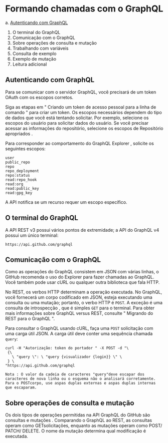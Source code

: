# Formando chamadas com o GraphQL

a. [Autenticando com GraphQL]()

1. O terminal do GraphQL
1. Comunicação com o GraphQL
1. Sobre operações de consulta e mutação
1. Trabalhando com variáveis
1. Consulta de exemplo
1. Exemplo de mutação
1. Leitura adicional

## Autenticando com GraphQL
Para se comunicar com o servidor GraphQL, você precisará de um token OAuth com os escopos corretos.

Siga as etapas em " Criando um token de acesso pessoal para a linha de comando " para criar um token. Os escopos necessários dependem do tipo de dados que você está tentando solicitar. Por exemplo, selecione os escopos do usuário para solicitar dados do usuário. Se você precisar acessar as informações do repositório, selecione os escopos de Repositório apropriados .

Para corresponder ao comportamento do GraphQL Explorer , solicite os seguintes escopos:

    user
    public_repo
    repo
    repo_deployment
    repo:status
    read:repo_hook
    read:org
    read:public_key
    read:gpg_key
    
A API notifica se um recurso requer um escopo específico.

## O terminal do GraphQL
A API REST v3 possui vários pontos de extremidade; a API do GraphQL v4 possui um único terminal:

    https://api.github.com/graphql
    
## Comunicação com o GraphQL
Como as operações do GraphQL consistem em JSON com várias linhas, o GitHub recomenda o uso do Explorer para fazer chamadas ao GraphQL. Você também pode usar cURL ou qualquer outra biblioteca que fala HTTP.

No REST, os verbos HTTP determinam a operação executada. No GraphQL, você fornecerá um corpo codificado em JSON, esteja executando uma consulta ou uma mutação; portanto, o verbo HTTP é `POST`. A exceção é uma consulta de introspecção , que é simples `GET` para o terminal. Para obter mais informações sobre GraphQL versus REST, consulte " Migrando do REST para o GraphQL ".

Para consultar o GraphQL usando cURL, faça uma `POST` solicitação com uma carga útil JSON. A carga útil deve conter uma sequência chamada `query`:

```
curl -H "Autorização: token do portador " -X POST -d "\
 {\
   \ "query \": \ "query {visualizador {login}} \" \
 } \
"https://api.github.com/graphql
```
    Nota : O valor da cadeia de caracteres "query"deve escapar dos caracteres de nova linha ou o esquema não o analisará corretamente. Para o POSTcorpo, use aspas duplas externas e aspas duplas internas que escaparam.

## Sobre operações de consulta e mutação
Os dois tipos de operações permitidas na API GraphQL do GitHub são consultas e mutações . Comparando o GraphQL ao REST, as consultas operam como GETsolicitações, enquanto as mutações operam como POST/ PATCH/ DELETE. O nome da mutação determina qual modificação é executada.

